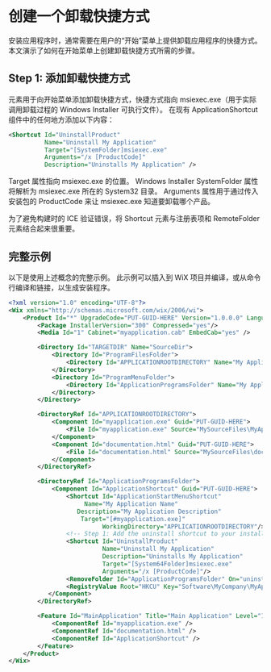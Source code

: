 # 创建一个卸载快捷方式

安装应用程序时，通常需要在用户的“开始”菜单上提供卸载应用程序的快捷方式。 
本文演示了如何在开始菜单上创建卸载快捷方式所需的步骤。



## Step 1: 添加卸载快捷方式

<Shortcut> 元素用于向开始菜单添加卸载快捷方式，快捷方式指向 msiexec.exe（用于实际调用卸载过程的 Windows Installer 可执行文件）。 
在现有 ApplicationShortcut 组件中的任何地方添加以下内容：

```xml
<Shortcut Id="UninstallProduct"             
          Name="Uninstall My Application"
          Target="[SystemFolder]msiexec.exe"
          Arguments="/x [ProductCode]"
          Description="Uninstalls My Application" />
```

Target 属性指向 msiexec.exe 的位置。 Windows Installer SystemFolder 属性将解析为 msiexec.exe 所在的 System32 目录。 Arguments 属性用于通过传入安装包的 ProductCode 来让 msiexec.exe 知道要卸载哪个产品。

为了避免构建时的 ICE 验证错误，将 Shortcut 元素与注册表项和 RemoteFolder 元素结合起来很重要。 



## 完整示例

以下是使用上述概念的完整示例。 此示例可以插入到 WiX 项目并编译，或从命令行编译和链接，以生成安装程序。

```xml
<?xml version="1.0" encoding="UTF-8"?>
<Wix xmlns="http://schemas.microsoft.com/wix/2006/wi">
    <Product Id="*" UpgradeCode="PUT-GUID-HERE" Version="1.0.0.0" Language="1033" Name="My Application Name" Manufacturer="My Manufacturer Name">
        <Package InstallerVersion="300" Compressed="yes"/>
        <Media Id="1" Cabinet="myapplication.cab" EmbedCab="yes" />

        <Directory Id="TARGETDIR" Name="SourceDir">
            <Directory Id="ProgramFilesFolder">
                <Directory Id="APPLICATIONROOTDIRECTORY" Name="My Application Name"/>
            </Directory>
            <Directory Id="ProgramMenuFolder">
                <Directory Id="ApplicationProgramsFolder" Name="My Application Name"/>
            </Directory>
        </Directory>

        <DirectoryRef Id="APPLICATIONROOTDIRECTORY">
            <Component Id="myapplication.exe" Guid="PUT-GUID-HERE">
                <File Id="myapplication.exe" Source="MySourceFiles\MyApplication.exe" KeyPath="yes" Checksum="yes"/>
            </Component>
            <Component Id="documentation.html" Guid="PUT-GUID-HERE">
                <File Id="documentation.html" Source="MySourceFiles\documentation.html" KeyPath="yes"/>
            </Component>
        </DirectoryRef>

        <DirectoryRef Id="ApplicationProgramsFolder">
            <Component Id="ApplicationShortcut" Guid="PUT-GUID-HERE">
                <Shortcut Id="ApplicationStartMenuShortcut" 
                     Name="My Application Name" 
                   Description="My Application Description"
                    Target="[#myapplication.exe]"
                          WorkingDirectory="APPLICATIONROOTDIRECTORY"/>
                <!-- Step 1: Add the uninstall shortcut to your installer package -->
                <Shortcut Id="UninstallProduct"             
                          Name="Uninstall My Application"
                          Description="Uninstalls My Application"
                          Target="[System64Folder]msiexec.exe"
                          Arguments="/x [ProductCode]"/>
                <RemoveFolder Id="ApplicationProgramsFolder" On="uninstall"/>
                <RegistryValue Root="HKCU" Key="Software\MyCompany\MyApplicationName" Name="installed" Type="integer" Value="1" KeyPath="yes"/>
           </Component>
        </DirectoryRef>

        <Feature Id="MainApplication" Title="Main Application" Level="1">
            <ComponentRef Id="myapplication.exe" />
            <ComponentRef Id="documentation.html" />
            <ComponentRef Id="ApplicationShortcut" />   
        </Feature>
    </Product>
</Wix>
```
